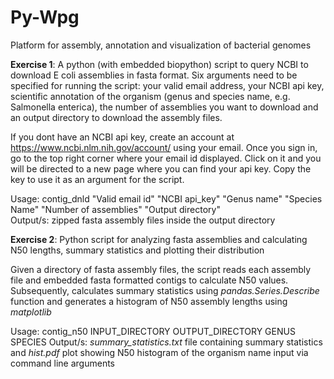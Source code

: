 # Py-Wpg
Platform for assembly, annotation and visualization of bacterial genomes

**Exercise 1**: A python (with embedded biopython) script to query NCBI to download E coli assemblies in fasta format. 
Six arguments need to be specified for running the script: your valid email address, your NCBI api key, scientific annotation of the organism (genus and species name, e.g. Salmonella enterica), the number of assemblies you want to download and an output directory to download the assembly files.

If you dont have an NCBI api key, create an account at https://www.ncbi.nlm.nih.gov/account/ using your email. Once you sign in, go to the top right corner where your email id displayed. Click on it and you will be directed to a new page where you can find your api key. Copy the key to use it as an argument for the script. 

Usage: contig_dnld "Valid email id" "NCBI api_key" "Genus name" "Species Name" "Number of assemblies" "Output directory"  
Output/s: zipped fasta assembly files inside the output directory

**Exercise 2**: Python script for analyzing fasta assemblies and calculating N50 lengths, summary statistics and plotting their distribution  

Given a directory of fasta assembly files, the script reads each assembly file and embedded fasta formatted contigs to calculate N50 values. Subsequently, calculates summary statistics using *pandas.Series.Describe* function and generates a histogram of N50 assembly lengths using *matplotlib* 

Usage: contig_n50 INPUT_DIRECTORY OUTPUT_DIRECTORY GENUS SPECIES 
Output/s: *summary_statistics.txt* file containing summary statistics and *hist.pdf* plot showing N50 histogram of the organism name input via command line arguments
